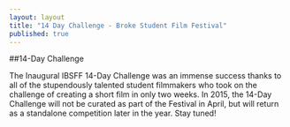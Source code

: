 ```yaml
---
layout: layout
title: "14 Day Challenge - Broke Student Film Festival"
published: true
---
```


##14-Day Challenge

The Inaugural IBSFF 14-Day Challenge was an immense success thanks to all of the stupendously talented student filmmakers who took on the challenge of creating a short film in only two weeks.  In 2015, the 14-Day Challenge will not be curated as part of the Festival in April, but will return as a standalone competition later in the year.  Stay tuned!